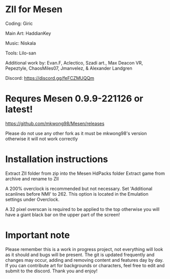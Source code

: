 # ZII for Mesen

Coding: Giric

Main Art: HaddianKey

Music: Niskala

Tools: Lilo-san

Additional work by: Evan.F, Aclectico, Szadi art., Max Deacon VR, Pepeztyle, ChaosMiles07, Jmanvelez, & Alexander Landgren

Discord: https://discord.gg/feFCZMUQQm

# Requres Mesen 0.9.9-221126 or latest!

https://github.com/mkwong98/Mesen/releases

Please do not use any other fork as it must be mkwong98's version otherwise it will not work correctly

# Installation instructions

Extract ZII folder from zip into the Mesen HdPacks folder
Extract game from archive and rename to ZII

A 200% overclock is recommended but not necessary. Set 'Additional scanlines before NMI' to 262. This option is located in the Emulation settings under Overclock.

A 32 pixel overscan is required to be applied to the top otherwise you will have a giant black bar on the upper part of the screen!

# Important note

Please remember this is a work in progress project, not everything will look as it should and bugs will be present. The git is updated frequently and changes may occur, adding and removing content and features day by day. If you can contribute art for backgrounds or characters, feel free to edit and submit to the discord. Thank you and enjoy!

